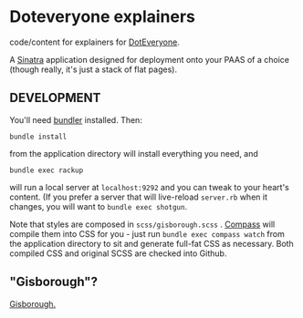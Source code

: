 # Doteveryone explainers

code/content for explainers for [DotEveryone][doteveryone].

A [Sinatra][sinatra] application designed for deployment onto your PAAS of a choice (though really, it's just a stack of flat pages).

## DEVELOPMENT

You'll need [bundler][bundler] installed. Then:

```
bundle install
```

from the application directory will install everything you need, and

```
bundle exec rackup
```

will run a local server at `localhost:9292` and you can tweak to your heart's content. (If you prefer a server that will live-reload `server.rb` when it changes, you will want to `bundle exec shotgun`.

Note that styles are composed in `scss/gisborough.scss` . [Compass][compass] will compile them into CSS for you - just run `bundle exec compass watch` from the application directory to sit and generate full-fat CSS as necessary. Both compiled CSS and original SCSS are checked into Github.

## "Gisborough"?

[Gisborough.][gisborough]

[doteveryone]: http://www.doteveryone.org.uk
[sinatra]: http://www.sinatrarb.com/
[compass]: http://compass-style.org/
[bundler]: http://bundler.io/
[gisborough]: https://en.wikipedia.org/wiki/Gisborough_Moor
